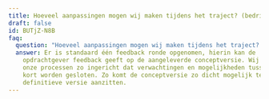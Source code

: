 ```yaml
---
title: Hoeveel aanpassingen mogen wij maken tijdens het traject? (bedrijfsvideo)
draft: false
id: BUTjZ-N8B
faq:
  question: "Hoeveel aanpassingen mogen wij maken tijdens het traject? "
  answer: Er is standaard één feedback ronde opgenomen, hierin kan de
    opdrachtgever feedback geeft op de aangeleverde conceptversie. Wij hebben
    onze processen zo ingericht dat verwachtingen en mogelijkheden tussentijds
    kort worden gesloten. Zo komt de conceptversie zo dicht mogelijk tegen de
    definitieve versie aanzitten.
---
```

